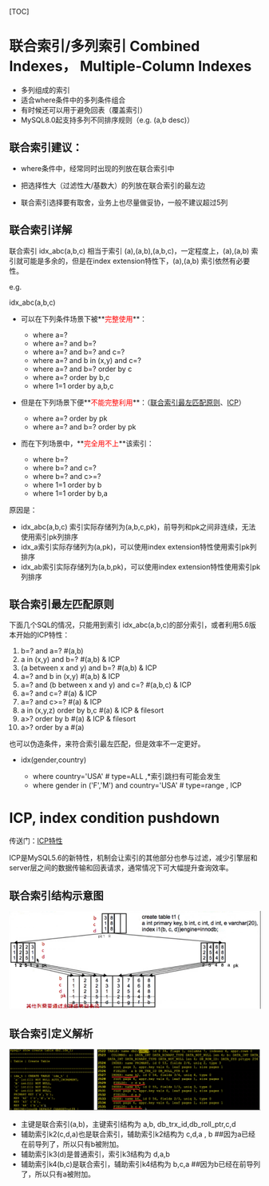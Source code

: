 [TOC]

# 联合索引/多列索引 Combined Indexes， Multiple-Column Indexes

- 多列组成的索引
- 适合where条件中的多列条件组合
- 有时候还可以用于避免回表（覆盖索引）
- MySQL8.0起支持多列不同排序规则（e.g. (a,b desc)）



## 联合索引建议：

- where条件中，经常同时出现的列放在联合索引中

- 把选择性大（过滤性大/基数大）的列放在联合索引的最左边
- 联合索引选择要有取舍，业务上也尽量做妥协，一般不建议超过5列

 

## 联合索引详解

联合索引 idx_abc(a,b,c) 相当于索引 (a),(a,b),(a,b,c)，一定程度上，(a),(a,b) 索引就可能是多余的，但是在index extension特性下，(a),(a,b) 索引依然有必要性。

e.g.

idx_abc(a,b,c) 

- 可以在下列条件场景下被**<font color=red>完整使用</font>**：

  - where a=?
  - where a=? and b=?
  - where a=? and b=? and c=?
  - where a=? and b in (x,y) and      c=?
  - where a=? and b=? order by c
  - where a=? order by b,c
  - where 1=1 order by a,b,c

 

- 但是在下列场景下便**<font color=red>不能完整利用</font>**：（[联合索引最左匹配原则]()、[ICP]()）

  - where a=? order by pk
  - where a=? and b=? order by      pk

 

 

- 而在下列场景中，**<font color=red>完全用不上</font>**该索引：

  - where b=?
  - where b=? and c=?
  - where b=? and c>=?
  - where 1=1 order by b
  - where 1=1 order by b,a

 

原因是：

- idx_abc(a,b,c) 索引实际存储列为(a,b,c,pk)，前导列和pk之间非连续，无法使用索引pk列排序
- idx_a索引实际存储列为(a,pk)，可以使用index extension特性使用索引pk列排序
- idx_ab索引实际存储列为(a,b,pk)，可以使用index extension特性使用索引pk列排序

 

## 联合索引最左匹配原则

下面几个SQL的情况，只能用到索引 idx_abc(a,b,c)的部分索引，或者利用5.6版本开始的ICP特性：

1. b=? and     a=? #(a,b)
2. a in (x,y) and b=? #(a,b)     & ICP
3. (a between x and y) and b=?     #(a,b) & ICP
4. a=? and b in (x,y) #(a,b)     & ICP
5. a=? and (b between x and y)     and c=? #(a,b,c) & ICP
6. a=? and c=? #(a) & ICP
7. a=? and c>=? #(a) &     ICP
8. a in (x,y,z) order by b,c     #(a) & ICP & filesort
9. a>? order by b #(a) &     ICP & filesort
10. a>? order by a #(a)

 

也可以伪造条件，来符合索引最左匹配，但是效率不一定更好。

- idx(gender,country)

  - where country='USA'  # type=ALL ,*索引跳扫有可能会发生
  - where gender in ('F','M')      and country='USA'  # type=range ,      ICP

 

# ICP, index condition pushdown

传送门：[ICP特性](..\..\5.MySQL体系结构/1.MySQL体系结构/2.server层服务层SQL层/4.3.ICP特性.md)

ICP是MySQL5.6的新特性，机制会让索引的其他部分也参与过滤，减少引擎层和server层之间的数据传输和回表请求，通常情况下可大幅提升查询效率。

 

 

## 联合索引结构示意图

 

![ ](.pics/clip_image001-1598923582364.png)

 

 

## 联合索引定义解析

 

![ ](.pics/clip_image002-1598923582364.png)

 

- 主键是联合索引(a,b)，主键索引结构为 a,b,     db_trx_id,db_roll_ptr,c,d   
- 辅助索引k2(c,d,a)也是联合索引，辅助索引k2结构为 c,d,a , b     ##因为a已经在前导列了，所以只有b被附加。
- 辅助索引k3(d)是普通索引，索引k3结构为 d,a,b
- 辅助索引k4(b,c)是联合索引，辅助索引k4结构为 b,c,a  ##因为b已经在前导列了，所以只有a被附加。